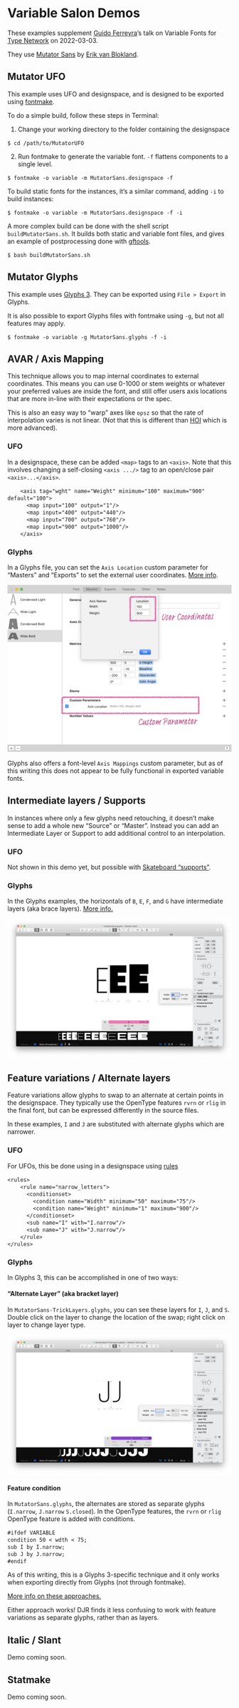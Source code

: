 # Variable Salon Demos

These examples supplement [Guido Ferreyra](https://tipografia.com.ar)’s talk on Variable Fonts for [Type Network](http://typenetwork.com) on 2022-03-03.

They use [Mutator Sans](https://github.com/LettError/mutatorSans) by [Erik van Blokland](http://letterror.com).


## Mutator UFO

This example uses UFO and designspace, and is designed to be exported using [fontmake](https://github.com/googlefonts/fontmake).

To do a simple build, follow these steps in Terminal:

1. Change your working directory to the folder containing the designspace

```
$ cd /path/to/MutatorUFO
```

2. Run fontmake to generate the variable font. `-f` flattens components to a single level.

```
$ fontmake -o variable -m MutatorSans.designspace -f
```

To build static fonts for the instances, it’s a similar command, adding `-i` to build instances:

```
$ fontmake -o variable -m MutatorSans.designspace -f -i
```

A more complex build can be done with the shell script `buildMutatorSans.sh`. It builds both static and variable font files, and gives an example of postprocessing done with [gftools](http://github.com/googlefonts/gftools).

```
$ bash buildMutatorSans.sh
```

## Mutator Glyphs

This example uses [Glyphs 3](http://glyphsapp.com). They can be exported using `File > Export` in Glyphs.

It is also possible to export Glyphs files with fontmake using `-g`, but not all features may apply.

```
$ fontmake -o variable -g MutatorSans.glyphs -f -i
```

## AVAR / Axis Mapping

This technique allows you to map internal coordinates to external coordinates. This means you can use 0-1000 or stem weights or whatever your preferred values are inside the font, and still offer users axis locations that are more in-line with their expectations or the spec.

This is also an easy way to “warp” axes like `opsz` so that the rate of interpolation varies is not linear. (Not that this is different than [HOI](http://underware.nl/case-studies/hoi/) which is more advanced).

### UFO

In a designspace, these can be added `<map>` tags to an `<axis>`. Note that this involves changing a self-closing `<axis .../>` tag to an open/close pair `<axis>...</axis>`. 

```
    <axis tag="wght" name="Weight" minimum="100" maximum="900" default="100">
      <map input="100" output="1"/>
      <map input="400" output="440"/>
      <map input="700" output="760"/>
      <map input="900" output="1000"/>
    </axis>
```

### Glyphs

In a Glyphs file, you can set the `Axis Location` custom parameter for “Masters” and “Exports” to set the external user coordinates. [More info](https://glyphsapp.com/learn/creating-a-variable-font#g-axis-mappings).

![axis location](assets/glyphs-axis-location.png)

Glyphs also offers a font-level `Axis Mappings` custom parameter, but as of this writing this does not appear to be fully functional in exported variable fonts.


## Intermediate layers / Supports

In instances where only a few glyphs need retouching, it doesn’t make sense to add a whole new “Source” or “Master”. Instead you can add an Intermediate Layer or Support to add additional control to an interpolation.

### UFO

Not shown in this demo yet, but possible with [Skateboard “supports”](https://superpolator.com/skateboard.html).

### Glyphs

In the Glyphs examples, the horizontals of `B`, `E`, `F`, and `G` have intermediate layers (aka brace layers). [More info.](https://glyphsapp.com/learn/additional-masters-for-individual-glyphs-the-brace-trick)

![intermediate layer](assets/glyphs-intermediate-layer.png)


## Feature variations / Alternate layers

Feature variations allow glyphs to swap to an alternate at certain points in the designspace. They typically use the OpenType features `rvrn` or `rlig` in the final font, but can be expressed differently in the source files.

In these examples, `I` and `J` are substituted with alternate glyphs which are narrower.

### UFO

For UFOs, this be done using in a designspace using [rules](https://fonttools.readthedocs.io/en/latest/designspaceLib/readme.html#rules-element)

```
<rules>
    <rule name="narrow_letters">
      <conditionset>
        <condition name="Width" minimum="50" maximum="75"/>
        <condition name="Weight" minimum="1" maximum="900"/>
      </conditionset>
      <sub name="I" with="I.narrow"/>
      <sub name="J" with="J.narrow"/>
    </rule>
</rules>
```

### Glyphs

In Glyphs 3, this can be accomplished in one of two ways:

#### “Alternate Layer” (aka bracket layer)

In `MutatorSans-TrickLayers.glyphs`, you can see these layers for `I`, `J`, and `S`. Double click on the layer to change the location of the swap; right click on layer to change layer type.

![alternate layer](assets/glyphs-alternate-layer.png)

#### Feature condition

In `MutatorSans.glyphs`, the alternates are stored as separate glyphs (`I.narrow`, `J.narrow` `S.closed`). In the OpenType features, the `rvrn` or `rlig` OpenType feature is added with conditions.

```
#ifdef VARIABLE
condition 50 < wdth < 75;
sub I by I.narrow;
sub J by J.narrow;
#endif
```

As of this writing, this is a Glyphs 3-specific technique and it only works when exporting directly from Glyphs (not through fontmake).



[More info on these approaches.](https://glyphsapp.com/learn/switching-shapes)

Either approach works! DJR finds it less confusing to work with feature variations as separate glyphs, rather than as layers.


## Italic / Slant

Demo coming soon.

## Statmake

Demo coming soon.